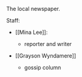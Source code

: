 The local newspaper.

Staff:
- [[Mina Lee]]: 
	- reporter and writer

- [[Grayson Wyndamere]]
	- gossip column